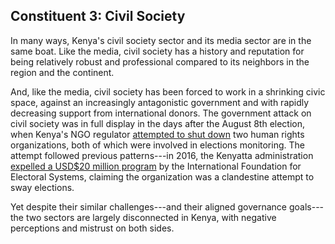 <h2 class="block">
  <span class="preTitle">Constituent 3:</span>
  <span class="title">Civil Society</span>
</h2>

In many ways, Kenya's civil society sector and its media sector are in the same boat. Like the media, civil society has a history and reputation for being relatively robust and professional compared to its neighbors in the region and the continent.

And, like the media, civil society has been forced to work in a shrinking civic space, against an increasingly antagonistic government and with rapidly decreasing support from international donors. The government attack on civil society was in full display in the days after the August 8th election, when Kenya's NGO regulator [attempted to shut down](https://www.amnesty.org/en/latest/news/2017/08/kenya-attempts-to-shut-down-human-rights-groups-unlawful-and-irresponsible/) two human rights organizations, both of which were involved in elections monitoring. The attempt followed previous patterns---in 2016, the Kenyatta administration[  expelled a USD$20 million program](http://www.foxnews.com/world/2016/12/20/kenya-stops-us-election-education-program-ahead-polls.html) by the International Foundation for Electoral Systems, claiming the organization was a clandestine attempt to sway elections.

Yet despite their similar challenges---and their aligned governance goals---the two sectors are largely disconnected in Kenya, with negative perceptions and mistrust on both sides.
